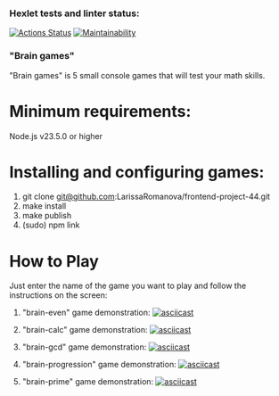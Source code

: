 ### Hexlet tests and linter status:

[![Actions Status](https://github.com/LarissaRomanova/frontend-project-44/actions/workflows/hexlet-check.yml/badge.svg)](https://github.com/LarissaRomanova/frontend-project-44/actions)
[![Maintainability](https://api.codeclimate.com/v1/badges/324b317d804573e2619e/maintainability)](https://codeclimate.com/github/LarissaRomanova/frontend-project-44/maintainability)

### "Brain games"

"Brain games" is 5 small console games that will test your math skills.

# Minimum requirements:

Node.js v23.5.0 or higher

# Installing and configuring games:

1. git clone git@github.com:LarissaRomanova/frontend-project-44.git
2. make install
3. make publish
4. (sudo) npm link

# How to Play

Just enter the name of the game you want to play and follow the instructions on the screen:

1. "brain-even"
   game demonstration:
   [![asciicast](https://asciinema.org/a/04YdMN6kInrNJr5vK1Tue9twv.svg)](https://asciinema.org/a/04YdMN6kInrNJr5vK1Tue9twv)

2. "brain-calc"
   game demonstration:
   [![asciicast](https://asciinema.org/a/o2lAh54gCEaTrfjE8mITE6Rwb.svg)](https://asciinema.org/a/o2lAh54gCEaTrfjE8mITE6Rwb)

3. "brain-gcd"
   game demonstration:
   [![asciicast](https://asciinema.org/a/0a7C8QK8YnymP6QX1BBXheZ6R.svg)](https://asciinema.org/a/0a7C8QK8YnymP6QX1BBXheZ6R)

4. "brain-progression"
   game demonstration:
   [![asciicast](https://asciinema.org/a/JrBD5NEhhMY0ZQuuMKiGiJpaZ.svg)](https://asciinema.org/a/JrBD5NEhhMY0ZQuuMKiGiJpaZ)

5. "brain-prime"
   game demonstration:
   [![asciicast](https://asciinema.org/a/SDwALYQfuLprIE7nliY8NFY5X.svg)](https://asciinema.org/a/SDwALYQfuLprIE7nliY8NFY5X)
